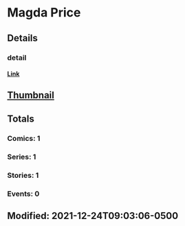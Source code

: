 # Magda  Price 
## Details
### detail
#### [Link](http://marvel.com/comics/creators/14341/magda_price?utm_campaign=apiRef&utm_source=225578a89fc76f3d20fbffda5d17a88d)
## [Thumbnail](http://i.annihil.us/u/prod/marvel/i/mg/b/40/image_not_available.jpg)
## Totals
### Comics: 1
### Series: 1
### Stories: 1
### Events: 0
## Modified: 2021-12-24T09:03:06-0500